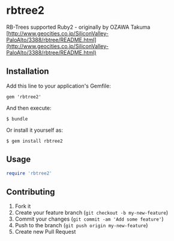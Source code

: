 # rbtree2

RB-Trees supported Ruby2 - originally by OZAWA Takuma  
[http://www.geocities.co.jp/SiliconValley-PaloAlto/3388/rbtree/README.html](http://www.geocities.co.jp/SiliconValley-PaloAlto/3388/rbtree/README.html)

## Installation

Add this line to your application's Gemfile:

    gem 'rbtree2'

And then execute:

    $ bundle

Or install it yourself as:

    $ gem install rbtree2

## Usage

```ruby
require 'rbtree2'
```

## Contributing

1. Fork it
2. Create your feature branch (`git checkout -b my-new-feature`)
3. Commit your changes (`git commit -am 'Add some feature'`)
4. Push to the branch (`git push origin my-new-feature`)
5. Create new Pull Request
